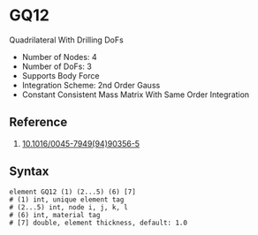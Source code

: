 # GQ12

Quadrilateral With Drilling DoFs

* Number of Nodes: 4
* Number of DoFs: 3
* Supports Body Force
* Integration Scheme: 2nd Order Gauss
* Constant Consistent Mass Matrix With Same Order Integration

## Reference

1. [10.1016/0045-7949(94)90356-5](https://doi.org/10.1016/0045-7949(94)90356-5)

## Syntax

```
element GQ12 (1) (2...5) (6) [7]
# (1) int, unique element tag
# (2...5) int, node i, j, k, l
# (6) int, material tag
# [7] double, element thickness, default: 1.0
```
